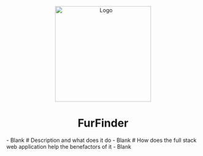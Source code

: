 
<p align="center">
  <!-- Adjust the size of the image -->
  <img src="https://github.com/FCPongs/ReactDjango-Elective/assets/137862066/3c6ce56f-e319-48f2-84b7-a9cf8e74e07a" alt="Logo" width="250" height="250">
</p>

<h1 align="center">FurFinder</h1>
- Blank
# Description and what does it do
- Blank
# How does the full stack web application help the benefactors of it
- Blank
